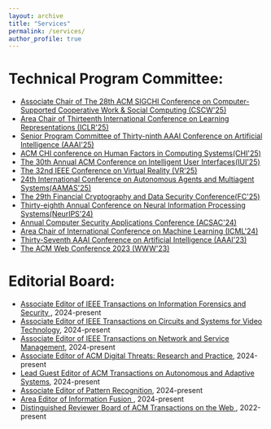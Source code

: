 ```yaml
---
layout: archive
title: "Services"
permalink: /services/
author_profile: true
---
```

Technical Program Committee:
======
*  [Associate Chair of The 28th ACM SIGCHI Conference on Computer-Supported Cooperative Work & Social Computing (CSCW'25)](https://cscw.acm.org/2025/)
*   [Area Chair of Thirteenth International Conference on Learning Representations (ICLR'25)](https://iclr.cc/Conferences/2025)
*  [Senior Program Committee of Thirty-ninth AAAI Conference on Artificial Intelligence (AAAI'25)](https://aaai.org/Conferences/AAAI-23/)
*  [ACM CHI conference on Human Factors in Computing Systems(CHI'25)](https://chi2025.acm.org)
* [The 30th Annual ACM Conference on Intelligent User Interfaces(IUI'25)](https://iui.acm.org/2025/)
*   [The 32nd IEEE Conference on Virtual Reality (VR'25)](http://ieeevr.org/2025/)
*   [24th International Conference on Autonomous Agents and Multiagent Systems(AAMAS'25)](https://aamas2025.org)
*   [The 29th Financial Cryptography and Data Security Conference(FC'25)](https://fc25.ifca.ai)
* [Thirty-eighth Annual Conference on Neural Information Processing Systems(NeurIPS'24)](https://neurips.cc/)
* [Annual Computer Security Applications Conference (ACSAC'24)](https://www.acsac.org)
* [Area Chair of International Conference on Machine Learning (ICML'24)](https://icml.cc/)
* [Thirty-Seventh AAAI Conference on Artificial Intelligence (AAAI'23)](https://aaai.org/Conferences/AAAI-23/)
* [The ACM Web Conference 2023 (WWW'23)](https://www2023.thewebconf.org/)

  
Editorial Board:
======
* [Associate Editor of IEEE Transactions on Information Forensics and Security ](https://signalprocessingsociety.org/publications-resources/ieee-transactions-information-forensics-and-security/editorial-board), 2024-present
* [Associate Editor of IEEE Transactions on Circuits and Systems for Video Technology](https://ieee-cas.org/publication/tcsvt), 2024-present
* [Associate Editor of IEEE Transactions on Network and Service Management](https://www.comsoc.org/publications/journals/ieee-tnsm/ieee-transactions-network-and-service-management-editorial-board), 2024-present
* [Associate Editor of ACM Digital Threats: Research and Practice](https://dl.acm.org/journal/dtrap/editorial-board), 2024-present
* [Lead Guest Editor of ACM Transactions on Autonomous and Adaptive Systems](https://dl.acm.org/journal/taas/calls-for-papers), 2024-present
*  [Associate Editor of Pattern Recognition](https://www.sciencedirect.com/journal/pattern-recognition/about/editorial-board), 2024-present
* [Area Editor of Information Fusion ](https://www.sciencedirect.com/journal/information-fusion/about/editorial-board), 2024-present
* [Distinguished Reviewer Board of ACM Transactions on the Web ](https://dl.acm.org/journal/tweb), 2022-present
